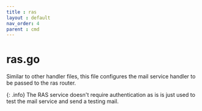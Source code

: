 ```yaml
---
title : ras
layout : default
nav_order: 4
parent : cmd
---
```


# ras.go
Similar to other handler files, this file configures the mail service handler to be passed to the ras router.

{: .info}
The RAS service doesn't require authentication as is is just used to test the mail service and send a testing mail.